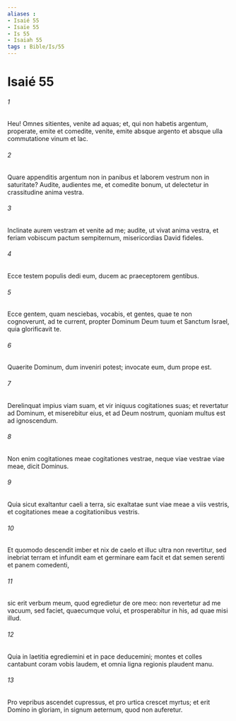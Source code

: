 ```yaml
---
aliases : 
- Isaié 55
- Isaïe 55
- Is 55
- Isaiah 55
tags : Bible/Is/55
---
```


# Isaié 55

###### 1
Heu! Omnes sitientes, venite ad aquas; et, qui non habetis argentum, properate, emite et comedite, venite, emite absque argento et absque ulla commutatione vinum et lac.
###### 2
Quare appenditis argentum non in panibus et laborem vestrum non in saturitate? Audite, audientes me, et comedite bonum, ut delectetur in crassitudine anima vestra.
###### 3
Inclinate aurem vestram et venite ad me; audite, ut vivat anima vestra, et feriam vobiscum pactum sempiternum, misericordias David fideles.
###### 4
Ecce testem populis dedi eum, ducem ac praeceptorem gentibus.
###### 5
Ecce gentem, quam nesciebas, vocabis, et gentes, quae te non cognoverunt, ad te current, propter Dominum Deum tuum et Sanctum Israel, quia glorificavit te.
###### 6
Quaerite Dominum, dum inveniri potest; invocate eum, dum prope est.
###### 7
Derelinquat impius viam suam, et vir iniquus cogitationes suas; et revertatur ad Dominum, et miserebitur eius, et ad Deum nostrum, quoniam multus est ad ignoscendum.
###### 8
Non enim cogitationes meae cogitationes vestrae, neque viae vestrae viae meae, dicit Dominus.
###### 9
Quia sicut exaltantur caeli a terra, sic exaltatae sunt viae meae a viis vestris, et cogitationes meae a cogitationibus vestris.
###### 10
Et quomodo descendit imber et nix de caelo et illuc ultra non revertitur, sed inebriat terram et infundit eam et germinare eam facit et dat semen serenti et panem comedenti,
###### 11
sic erit verbum meum, quod egredietur de ore meo: non revertetur ad me vacuum, sed faciet, quaecumque volui, et prosperabitur in his, ad quae misi illud.
###### 12
Quia in laetitia egrediemini et in pace deducemini; montes et colles cantabunt coram vobis laudem, et omnia ligna regionis plaudent manu.
###### 13
Pro vepribus ascendet cupressus, et pro urtica crescet myrtus; et erit Domino in gloriam, in signum aeternum, quod non auferetur.
